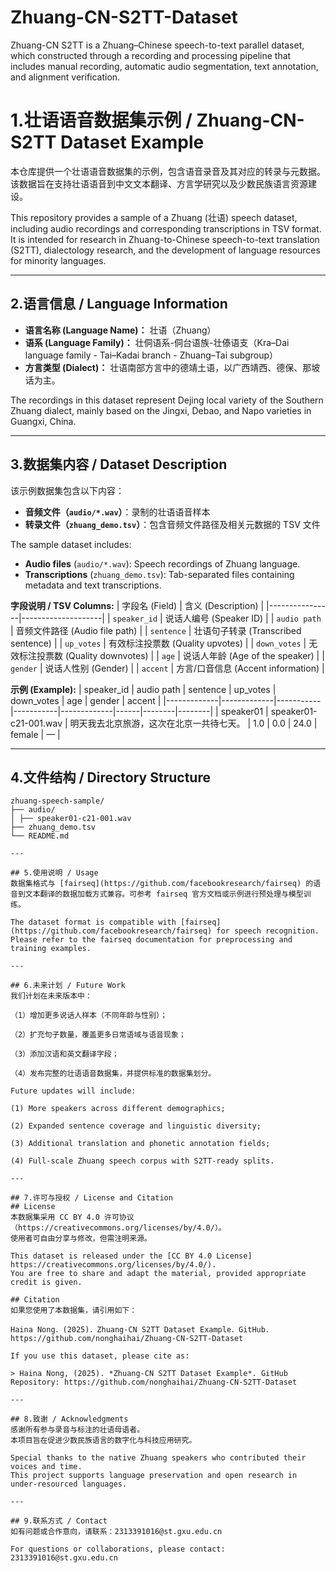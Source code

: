 # Zhuang-CN-S2TT-Dataset
Zhuang-CN S2TT is a Zhuang–Chinese speech-to-text parallel dataset, which constructed through a recording and processing  pipeline that includes manual recording, automatic audio segmentation, text annotation, and alignment verification. 

# 1.壮语语音数据集示例 / Zhuang-CN-S2TT Dataset Example
本仓库提供一个壮语语音数据集的示例，包含语音录音及其对应的转录与元数据。  
该数据旨在支持壮语语音到中文文本翻译、方言学研究以及少数民族语言资源建设。

This repository provides a sample of a Zhuang (壮语) speech dataset, including audio recordings and corresponding transcriptions in TSV format.  
It is intended for research in Zhuang-to-Chinese speech-to-text translation (S2TT), dialectology research, and the development of language resources for minority languages.

---

## 2.语言信息 / Language Information
- **语言名称 (Language Name)：** 壮语（Zhuang）  
- **语系 (Language Family)：** 壮侗语系-侗台语族-壮傣语支（Kra–Dai language family - Tai–Kadai branch - Zhuang–Tai subgroup）  
- **方言类型 (Dialect)：** 壮语南部方言中的德靖土语，以广西靖西、德保、那坡话为主。

The recordings in this dataset represent Dejing local variety of the Southern Zhuang dialect, mainly based on the Jingxi, Debao, and Napo varieties in Guangxi, China.

---

## 3.数据集内容 / Dataset Description
该示例数据集包含以下内容：
- **音频文件（`audio/*.wav`）**：录制的壮语语音样本  
- **转录文件（`zhuang_demo.tsv`）**：包含音频文件路径及相关元数据的 TSV 文件  

The sample dataset includes:
- **Audio files** (`audio/*.wav`): Speech recordings of Zhuang language.
- **Transcriptions** (`zhuang_demo.tsv`): Tab-separated files containing metadata and text transcriptions.

**字段说明 / TSV Columns:**
| 字段名 (Field) | 含义 (Description) |
|----------------|--------------------|
| `speaker_id` | 说话人编号 (Speaker ID) |
| `audio path` | 音频文件路径 (Audio file path) |
| `sentence` | 壮语句子转录 (Transcribed sentence) |
| `up_votes` | 有效标注投票数 (Quality upvotes) |
| `down_votes` | 无效标注投票数 (Quality downvotes) |
| `age` | 说话人年龄 (Age of the speaker) |
| `gender` | 说话人性别 (Gender) |
| `accent` | 方言/口音信息 (Accent information) |

**示例 (Example):**
| speaker_id | audio path | sentence | up_votes | down_votes | age | gender | accent |
|-------------|-------------|-----------|-----------|-------------|------|--------|--------|
| speaker01 | speaker01-c21-001.wav | 明天我去北京旅游，这次在北京一共待七天。 | 1.0 | 0.0 | 24.0 | female | — |

---

## 4.文件结构 / Directory Structure
```text
zhuang-speech-sample/
├── audio/
│ ├── speaker01-c21-001.wav
├── zhuang_demo.tsv
└── README.md

---

## 5.使用说明 / Usage
数据集格式与 [fairseq](https://github.com/facebookresearch/fairseq) 的语音到文本翻译的数据加载方式兼容。可参考 fairseq 官方文档或示例进行预处理与模型训练。

The dataset format is compatible with [fairseq](https://github.com/facebookresearch/fairseq) for speech recognition.  
Please refer to the fairseq documentation for preprocessing and training examples.

---

## 6.未来计划 / Future Work
我们计划在未来版本中：

（1）增加更多说话人样本（不同年龄与性别）；

（2）扩充句子数量，覆盖更多日常语域与语音现象；

（3）添加汉语和英文翻译字段；

（4）发布完整的壮语语音数据集，并提供标准的数据集划分。

Future updates will include:

(1) More speakers across different demographics;

(2) Expanded sentence coverage and linguistic diversity;

(3) Additional translation and phonetic annotation fields;

(4) Full-scale Zhuang speech corpus with S2TT-ready splits.

---

## 7.许可与授权 / License and Citation
## License
本数据集采用 CC BY 4.0 许可协议（https://creativecommons.org/licenses/by/4.0/）。
使用者可自由分享与修改，但需注明来源。

This dataset is released under the [CC BY 4.0 License] https://creativecommons.org/licenses/by/4.0/).  
You are free to share and adapt the material, provided appropriate credit is given.

## Citation
如果您使用了本数据集，请引用如下：

Haina Nong．(2025)．Zhuang-CN S2TT Dataset Example．GitHub．https://github.com/nonghaihai/Zhuang-CN-S2TT-Dataset

If you use this dataset, please cite as:

> Haina Nong, (2025). *Zhuang-CN S2TT Dataset Example*. GitHub Repository: https://github.com/nonghaihai/Zhuang-CN-S2TT-Dataset

---

## 8.致谢 / Acknowledgments
感谢所有参与录音与标注的壮语母语者。
本项目旨在促进少数民族语言的数字化与科技应用研究。

Special thanks to the native Zhuang speakers who contributed their voices and time.
This project supports language preservation and open research in under-resourced languages.

---

## 9.联系方式 / Contact
如有问题或合作意向，请联系：2313391016@st.gxu.edu.cn

For questions or collaborations, please contact: 2313391016@st.gxu.edu.cn
